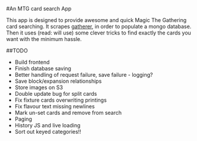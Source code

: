 #An MTG card search App

This app is designed to provide awesome and quick Magic The Gathering card searching.
It scrapes [gatherer](http://gatherer.wizards.com/Pages/Default.aspx), in order to populate a mongo database.
Then it uses (read: will use) some clever tricks to find exactly the cards you want with the minimum hassle.

##TODO

 - Build frontend
 - Finish database saving
 - Better handling of request failure, save failure - logging?
 - Save block/expansion relationships
 - Store images on S3
 - Double update bug for split cards
 - Fix fixture cards overwriting printings
 - Fix flavour text missing newlines
 - Mark un-set cards and remove from search
 - Paging
 - History JS and live loading
 - Sort out keyed categories!!